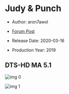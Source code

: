 # Judy & Punch

* Author: aron7awol

* [Forum Post](https://www.avsforum.com/threads/bass-eq-for-filtered-movies.2995212/post-59385228)

* Release Date: 2020-03-16
* Production Year: 2019

## DTS-HD MA 5.1

![img 0](https://i.imgur.com/dWKik3q.jpg)

![img 1](https://i.imgur.com/9AD9oQn.png)

